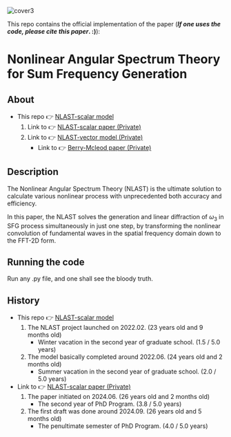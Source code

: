<!-- ![fig](https://raw.githubusercontent.com/ChenZhu-Xie/NLAST/master/img/cover3.png "How『Fast』and『Accurate』the『NLAST』is") -->
![cover3](https://github.com/ChenZhu-Xie/NLAST/assets/81510604/59149cc7-b69c-4f28-a219-11b02fdbc051 "How『Fast』and『Accurate』the『NLAST』is")

This repo contains the official implementation of the paper (**_If one uses the code, please cite this paper_. :)**):

# Nonlinear Angular Spectrum Theory for Sum Frequency Generation

## About
* This repo 👉 [NLAST-scalar model](https://github.com/ChenZhu-Xie/NLAST)
    1. Link to 👉 [NLAST-scalar paper (Private)](https://github.com/ChenZhu-Xie/NLAST_scalar_paper__private)
    2. Link to 👉 [NLAST-vector model (Private)](https://github.com/ChenZhu-Xie/NLAST_private)
        * Link to 👉 [Berry-Mcleod paper (Private)](https://github.com/ChenZhu-Xie/Berry_Mcleod_paper__private)

## Description
The Nonlinear Angular Spectrum Theory (NLAST) is the ultimate solution to calculate various nonlinear process with unprecedented both accuracy and efficiency.

In this paper, the NLAST solves the generation and linear diffraction of $\omega_3$ in SFG process simultaneously in just one step, by transforming the nonlinear convolution of fundamental waves in the spatial frequency domain down to the FFT-2D form.

## Running the code
Run any .py file, and one shall see the bloody truth.

## History
* This repo 👉 [NLAST-scalar model](https://github.com/ChenZhu-Xie/NLAST)
    1. The NLAST project launched on 2022.02. (23 years old and 9 months old)
        * Winter vacation in the second year of graduate school. (1.5 / 5.0 years)
    2. The model basically completed around 2022.06. (24 years old and 2 months old)
        * Summer vacation in the second year of graduate school. (2.0 / 5.0 years)
* Link to 👉 [NLAST-scalar paper (Private)](https://github.com/ChenZhu-Xie/NLAST_scalar_paper__private)
    1. The paper initiated on 2024.06. (26 years old and 2 months old)
        * The second year of PhD Program. (3.8 / 5.0 years)
    2. The first draft was done around 2024.09. (26 years old and 5 months old)
        * The penultimate semester of PhD Program. (4.0 / 5.0 years)

[^_^]: # (![illustration](Optica.jpg))
[>_>]: # (这个注释可分段，但似乎不能有 “图片链接格式”，上一个注释反之)
<!-- 这个 html 的注释，就既可以 图片链接 ![illustration](Optica.jpg)，又可以 分段 -->

<!-- [^_^]: # (![illustration](Optica.jpg))
[>_>]: # (这个注释可分段，但似乎不能有 “图片链接格式”，上一个注释反之)
这个 html 的注释，就既可以 图片链接 ![illustration](Optica.jpg)，又可以 分段 -->